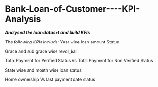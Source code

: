 # Bank-Loan-of-Customer----KPI-Analysis

***Analysed the loan dataset and build KPIs*** 

*The following KPIs include:*
Year wise loan amount Status

Grade and sub grade wise revol_bal

Total Payment for Verified Status Vs Total Payment for Non Verified Status

State wise and month wise loan status

Home ownership Vs last payment date status
